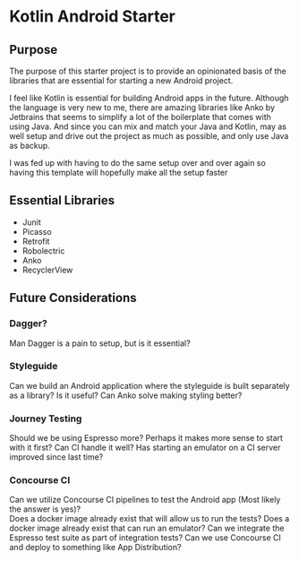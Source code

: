 # Kotlin Android Starter

## Purpose

The purpose of this starter project is to provide an opinionated basis of the libraries that are 
essential for starting a new Android project.

I feel like Kotlin is essential for building Android apps in the future.  Although the language
is very new to me, there are amazing libraries like Anko by Jetbrains that seems to simplify
a lot of the boilerplate that comes with using Java.  And since you can mix and match your Java
and Kotlin, may as well setup and drive out the project as much as possible, and only use Java as backup.

I was fed up with having to do the same setup over and over again so having this template will hopefully
make all the setup faster

## Essential Libraries

* Junit
* Picasso
* Retrofit
* Robolectric
* Anko
* RecyclerView

## Future Considerations

### Dagger?

Man Dagger is a pain to setup, but is it essential?

### Styleguide

Can we build an Android application where the styleguide is built separately as a library?  Is it useful?
Can Anko solve making styling better?

### Journey Testing

Should we be using Espresso more?  Perhaps it makes more sense to start with it first?  Can CI handle it well?
Has starting an emulator on a CI server improved since last time?

### Concourse CI

Can we utilize Concourse CI pipelines to test the Android app (Most likely the answer is yes)?  
Does a docker image already exist that will allow us to run the tests?
Does a docker image already exist that can run an emulator?
Can we integrate the Espresso test suite as part of integration tests?
Can we use Concourse CI and deploy to something like App Distribution?
